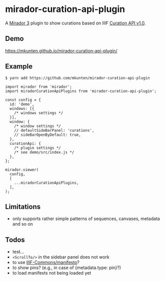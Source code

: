 # mirador-curation-api-plugin

A [Mirador 3](https://projectmirador.org/) plugin to show curations based on IIIF [Curation API v1.0](http://codh.rois.ac.jp/iiif/curation/).

## Demo

https://mkunten.github.io/mirador-curation-api-plugin/

## Example

```shell
$ yarn add https://github.com/mkunten/mirador-curation-api-plugin
```

```javascipt
import mirador from 'mirador';
import miradorCurationApiPlugins from 'mirador-curation-api-plugin';

const config = {
  id: 'demo',
  windows: [{
    /* windows settings */
  }],
  window: {
    /* window settings */
    // defaultSideBarPanel: 'curations', 
    // sideBarOpenByDefault: true,
  },
  curationApi: {
    /* plugin settings */
    /* see demo/src/index.js */
  },
};

mirador.viewer(
  config,
  [
    ...miradorCurationApiPlugins,
  ],
);
```

## Limitations

- only supports rather simple patterns of sequences, canvases, metadata and so on

## Todos

- test...
- `<ScrollTo/>` in the sidebar panel does not work
- to use [IIIF-Commons/manifesto](https://github.com/IIIF-Commons/manifesto)?
- to show pins? (e.g., in case of {metadata.type: pin}?)
- to load manifests not being loaded yet
